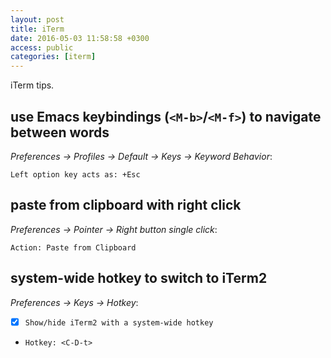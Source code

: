 ```yaml
---
layout: post
title: iTerm
date: 2016-05-03 11:58:58 +0300
access: public
categories: [iterm]
---
```


iTerm tips.

<!-- more -->

## use Emacs keybindings (`<M-b>`/`<M-f>`) to navigate between words

*Preferences -> Profiles -> Default -> Keys -> Keyword Behavior*:

`Left option key acts as: +Esc`

## paste from clipboard with right click

*Preferences -> Pointer -> Right button single click*:

`Action: Paste from Clipboard`

## system-wide hotkey to switch to iTerm2

*Preferences -> Keys -> Hotkey*:

- [x] `Show/hide iTerm2 with a system-wide hotkey`
- `Hotkey: <C-D-t>`
